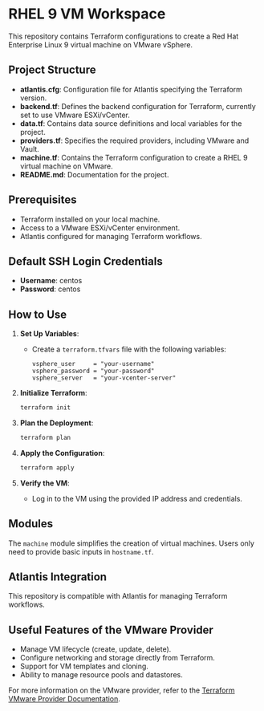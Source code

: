 # RHEL 9 VM Workspace

This repository contains Terraform configurations to create a Red Hat Enterprise Linux 9 virtual machine on VMware vSphere.

## Project Structure

- **atlantis.cfg**: Configuration file for Atlantis specifying the Terraform version.
- **backend.tf**: Defines the backend configuration for Terraform, currently set to use VMware ESXi/vCenter.
- **data.tf**: Contains data source definitions and local variables for the project.
- **providers.tf**: Specifies the required providers, including VMware and Vault.
- **machine.tf**: Contains the Terraform configuration to create a RHEL 9 virtual machine on VMware.
- **README.md**: Documentation for the project.

## Prerequisites

- Terraform installed on your local machine.
- Access to a VMware ESXi/vCenter environment.
- Atlantis configured for managing Terraform workflows.

## Default SSH Login Credentials

- **Username**: centos
- **Password**: centos

## How to Use

1. **Set Up Variables**:
   - Create a `terraform.tfvars` file with the following variables:
     ```hcl
     vsphere_user     = "your-username"
     vsphere_password = "your-password"
     vsphere_server   = "your-vcenter-server"
     ```

2. **Initialize Terraform**:
   ```bash
   terraform init
   ```

3. **Plan the Deployment**:
   ```bash
   terraform plan
   ```

4. **Apply the Configuration**:
   ```bash
   terraform apply
   ```

5. **Verify the VM**:
   - Log in to the VM using the provided IP address and credentials.

## Modules

The `machine` module simplifies the creation of virtual machines. Users only need to provide basic inputs in `hostname.tf`.

## Atlantis Integration

This repository is compatible with Atlantis for managing Terraform workflows.

## Useful Features of the VMware Provider

- Manage VM lifecycle (create, update, delete).
- Configure networking and storage directly from Terraform.
- Support for VM templates and cloning.
- Ability to manage resource pools and datastores.

For more information on the VMware provider, refer to the [Terraform VMware Provider Documentation](https://registry.terraform.io/providers/hashicorp/vsphere/latest/docs).